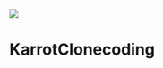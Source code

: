 
<img src="https://cgeimage.commutil.kr/phpwas/restmb_allidxmake.php?idx=3&simg=2021041510251902664d0a8833aad112221198253.jpg"/>

# KarrotClonecoding
